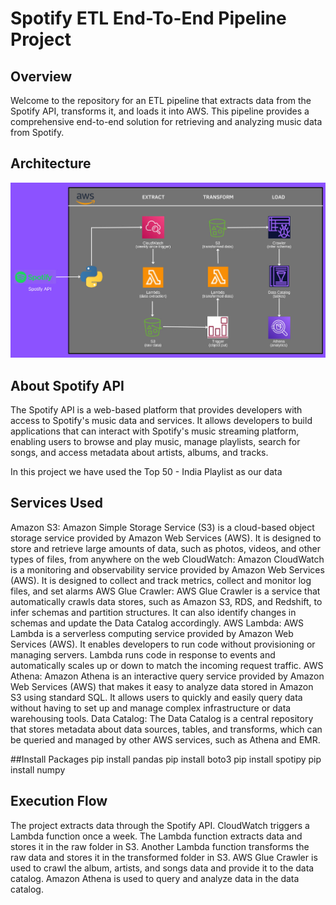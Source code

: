 # Spotify ETL End-To-End Pipeline Project

## Overview
Welcome to the repository for an ETL pipeline that extracts data from the Spotify API, transforms it, and loads it into AWS. This pipeline provides a comprehensive end-to-end solution for retrieving and analyzing music data from Spotify.

## Architecture
![logo](https://github.com/Shoaib9288/AWS_DataEngineering_Projects/blob/main/spotify-etl-aws-data-pipeline-project/Snapshots/Architecture.jpeg)

## About Spotify API
The Spotify API is a web-based platform that provides developers with access to Spotify's music data and services. It allows developers to build applications that can interact with Spotify's music streaming platform, enabling users to browse and play music, manage playlists, search for songs, and access metadata about artists, albums, and tracks.

In this project we have used the Top 50 - India Playlist as our data

## Services Used
Amazon S3: Amazon Simple Storage Service (S3) is a cloud-based object storage service provided by Amazon Web Services (AWS). It is designed to store and retrieve large amounts of data, such as photos, videos, and other types of files, from anywhere on the web
CloudWatch: Amazon CloudWatch is a monitoring and observability service provided by Amazon Web Services (AWS). It is designed to collect and track metrics, collect and monitor log files, and set alarms
AWS Glue Crawler: AWS Glue Crawler is a service that automatically crawls data stores, such as Amazon S3, RDS, and Redshift, to infer schemas and partition structures. It can also identify changes in schemas and update the Data Catalog accordingly.
AWS Lambda: AWS Lambda is a serverless computing service provided by Amazon Web Services (AWS). It enables developers to run code without provisioning or managing servers. Lambda runs code in response to events and automatically scales up or down to match the incoming request traffic.
AWS Athena: Amazon Athena is an interactive query service provided by Amazon Web Services (AWS) that makes it easy to analyze data stored in Amazon S3 using standard SQL. It allows users to quickly and easily query data without having to set up and manage complex infrastructure or data warehousing tools.
Data Catalog: The Data Catalog is a central repository that stores metadata about data sources, tables, and transforms, which can be queried and managed by other AWS services, such as Athena and EMR.

##Install Packages
pip install pandas
pip install boto3
pip install spotipy
pip install numpy

## Execution Flow
The project extracts data through the Spotify API.
CloudWatch triggers a Lambda function once a week.
The Lambda function extracts data and stores it in the raw folder in S3.
Another Lambda function transforms the raw data and stores it in the transformed folder in S3.
AWS Glue Crawler is used to crawl the album, artists, and songs data and provide it to the data catalog.
Amazon Athena is used to query and analyze data in the data catalog.
